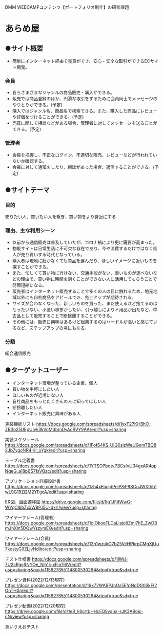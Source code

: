 DMM WEBCAMPコンテンツ【ポートフォリオ制作】の研修課題

# あらめ屋

## ●サイト概要
- 簡単にインターネット経由で売買ができ、安心・安全な取引ができるECサイト開発。

### 会員
- 自らさまざまなジャンルの商品販売・購入ができる。
- 販売では商品登録のほか、円滑な取引をするために会員同士でメッセージのやりとりができる。(予定)
- 購入ではジャンル名、商品名で検索できる。また、購入した商品にレビューや評価をつけることができる。(予定)
- 売買に関して相談などがある場合、管理者に対してメッセージを送ることができる。(予定)

### 管理者
- 会員を把握し、不正なログイン、不適切な販売、レビューなどが行われていないか確認する。
- 会員に対して通知をしたり、相談があった場合、返信することができる。(予定)

## ●サイトテーマ
### 目的
売りたい人、買いたい人を繋ぎ、買い物をより身近にする

### 理由、主な利用シーン
- 以前から通信販売は普及していたが、コロナ禍により更に需要が高まった。
- 物販サイトは日常生活に不可欠な存在であり、今や消費するだけではなく個人が売り買いする時代となっている。
- 購入者は現地に赴かなくても商品を選んだり、ほしいイメージに近いものを探すことができる。
- また、忙しくて買い物に行けない、交通手段がない、重いものが運べないなどの理由で、買い物に時間を割くことができない人に活用してもらうことで時間短縮になる。
- 販売者はインターネット販売することで多くの人の目に触れるため、地元地域以外にも自社商品をアピールでき、売上アップが期待される。
- サイズが合わなくなった、新しいものを買った、まだ使えるけど捨てるのはもったいない、小遣い稼ぎがしたい、引っ越しにより不用品が出たなど、中古品として販売することで断捨離することができる。
- その他には、販売に興味はあるけど起業するのはハードルが高いと感じているなど、ステップアップの場にもなる。

### 分類
総合通信販売

## ●ターゲットユーザー
- インターネット環境が整っている企業、個人
- 買い物を手軽にしたい人
- ほしいものが近場にない人
- 自社商品をもっとたくさんの人に知ってほしい人
- 断捨離したい人
- インターネット販売に興味がある人

実装機能リスト
https://docs.google.com/spreadsheets/d/1yxF27KHBhO-ZB3o25UEpUIyk3kVoMdbrnDyAcRVY9AA/edit?usp=sharing

実装スケジュール
https://docs.google.com/spreadsheets/d/1Fof64KS_UIG0sjzWeUGomTBQ82Jb7ygoNR4iKr_xYgk/edit?usp=sharing

テーブル定義書
https://docs.google.com/spreadsheets/d/1YTSOPbqtvPBCsfvU34gxAR4opNqeG_a18p6S7fsVQzc/edit?usp=sharing

アプリケーション詳細設計書
https://docs.google.com/spreadsheets/d/1zh4xEbdjdPelP8iP8SCuJWXfhb1wL9G19Zi2M2YFgcA/edit?usp=sharing

ER図、画面遷移図
https://drive.google.com/file/d/1ig1JFifWwG-WYqCIbbZxxW8PJ5U-dxrI/view?usp=sharing

ワイヤーフレーム(管理者)
https://docs.google.com/spreadsheets/d/1oIOboeFLDaLIajo8Zmj7hE_ZwDBmJhXm5DQwYszymEQ/edit?usp=sharing

ワイヤーフレーム(会員)
https://docs.google.com/spreadsheets/d/13h1wzukO7bZ5VcHPkrpCMgXjUu7kestyG0ZLjvHdiho/edit?usp=sharing

テスト仕様書
https://docs.google.com/spreadsheets/d/1lWiJ-7U2cRggRNYOe_Nih1k-xFin7i6V/edit?usp=sharing&ouid=115827655114800530264&rtpof=true&sd=true

プレゼン資料(2022/12/13現在)
https://docs.google.com/presentation/d/19x72WABPJnOa5EfpNdDG0SkFI2OnTH0q/edit?usp=sharing&ouid=115827655114800530264&rtpof=true&sd=true

プレゼン動画(2022/12/20現在)
https://drive.google.com/file/d/1e8_k6grtbHHcEQ9yana-sJK3A8oic-nN/view?usp=sharing
<!---->
あいうえおテスト

